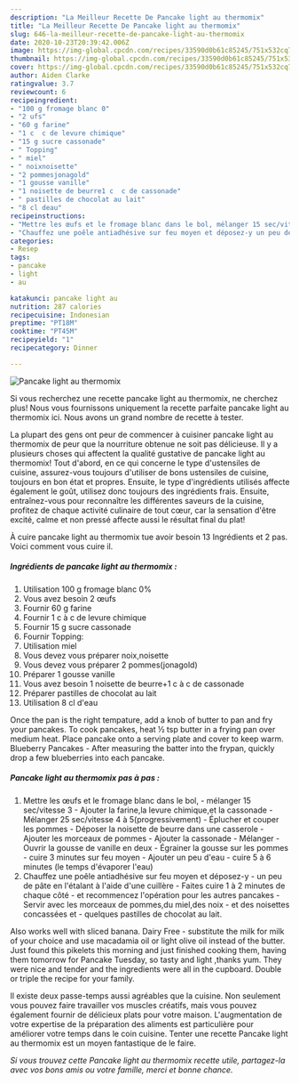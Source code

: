 ```yaml
---
description: "La Meilleur Recette De Pancake light au thermomix"
title: "La Meilleur Recette De Pancake light au thermomix"
slug: 646-la-meilleur-recette-de-pancake-light-au-thermomix
date: 2020-10-23T20:39:42.006Z
image: https://img-global.cpcdn.com/recipes/33590d0b61c85245/751x532cq70/pancake-light-au-thermomix-photo-principale-de-la-recette.jpg
thumbnail: https://img-global.cpcdn.com/recipes/33590d0b61c85245/751x532cq70/pancake-light-au-thermomix-photo-principale-de-la-recette.jpg
cover: https://img-global.cpcdn.com/recipes/33590d0b61c85245/751x532cq70/pancake-light-au-thermomix-photo-principale-de-la-recette.jpg
author: Aiden Clarke
ratingvalue: 3.7
reviewcount: 6
recipeingredient:
- "100 g fromage blanc 0"
- "2 ufs"
- "60 g farine"
- "1 c  c de levure chimique"
- "15 g sucre cassonade"
- " Topping"
- " miel"
- " noixnoisette"
- "2 pommesjonagold"
- "1 gousse vanille"
- "1 noisette de beurre1 c  c de cassonade"
- " pastilles de chocolat au lait"
- "8 cl deau"
recipeinstructions:
- "Mettre les œufs et le fromage blanc dans le bol, mélanger 15 sec/vitesse 3 Ajouter la farine,la levure chimique,et la cassonade  Mélanger 25 sec/vitesse 4 à 5(progressivement) Éplucher et couper les pommes Déposer la noisette de beurre dans une casserole Ajouter les morceaux de pommes Ajouter la cassonade Mélanger Ouvrir la gousse de vanille en deux Égrainer la gousse sur les pommes cuire 3 minutes sur feu moyen Ajouter un peu d&#39;eau cuire 5 à 6 minutes (le temps d&#39;évaporer l&#39;eau)"
- "Chauffez une poêle antiadhésive sur feu moyen et déposez-y un peu de pâte en l&#39;étalant à l&#39;aide d&#39;une cuillère Faites cuire 1 à 2 minutes de chaque côté et recommencez l&#39;opération pour les autres pancakes Servir avec les morceaux de pommes,du miel,des noix et des noisettes concassées et quelques pastilles de chocolat au lait."
categories:
- Resep
tags:
- pancake
- light
- au

katakunci: pancake light au 
nutrition: 287 calories
recipecuisine: Indonesian
preptime: "PT18M"
cooktime: "PT45M"
recipeyield: "1"
recipecategory: Dinner

---
```



![Pancake light au thermomix](https://img-global.cpcdn.com/recipes/33590d0b61c85245/751x532cq70/pancake-light-au-thermomix-photo-principale-de-la-recette.jpg)

Si vous recherchez une recette pancake light au thermomix, ne cherchez plus! Nous vous fournissons uniquement la recette parfaite pancake light au thermomix ici. Nous avons un grand nombre de recette à tester.

La plupart des gens ont peur de commencer à cuisiner pancake light au thermomix de peur que la nourriture obtenue ne soit pas délicieuse. Il y a plusieurs choses qui affectent la qualité gustative de pancake light au thermomix! Tout d'abord, en ce qui concerne le type d'ustensiles de cuisine, assurez-vous toujours d'utiliser de bons ustensiles de cuisine, toujours en bon état et propres. Ensuite, le type d'ingrédients utilisés affecte également le goût, utilisez donc toujours des ingrédients frais. Ensuite, entraînez-vous pour reconnaître les différentes saveurs de la cuisine, profitez de chaque activité culinaire de tout cœur, car la sensation d'être excité, calme et non pressé affecte aussi le résultat final du plat!

<!--inarticleads1-->

À cuire pancake light au thermomix tue avoir besoin 13 Ingrédients et 2 pas. Voici comment vous cuire il.

##### Ingrédients de pancake light au thermomix :

1. Utilisation 100 g fromage blanc 0%
1. Vous avez besoin 2 œufs
1. Fournir 60 g farine
1. Fournir 1 c à c de levure chimique
1. Fournir 15 g sucre cassonade
1. Fournir  Topping:
1. Utilisation  miel
1. Vous devez vous préparer  noix,noisette
1. Vous devez vous préparer 2 pommes(jonagold)
1. Préparer 1 gousse vanille
1. Vous avez besoin 1 noisette de beurre+1 c à c de cassonade
1. Préparer  pastilles de chocolat au lait
1. Utilisation 8 cl d&#39;eau


Once the pan is the right tempature, add a knob of butter to pan and fry your pancakes. To cook pancakes, heat ½ tsp butter in a frying pan over medium heat. Place pancake onto a serving plate and cover to keep warm. Blueberry Pancakes - After measuring the batter into the frypan, quickly drop a few blueberries into each pancake. 

<!--inarticleads2-->

##### Pancake light au thermomix pas à pas :

1. Mettre les œufs et le fromage blanc dans le bol, - mélanger 15 sec/vitesse 3 - Ajouter la farine,la levure chimique,et la cassonade  - Mélanger 25 sec/vitesse 4 à 5(progressivement) - Éplucher et couper les pommes - Déposer la noisette de beurre dans une casserole - Ajouter les morceaux de pommes - Ajouter la cassonade - Mélanger - Ouvrir la gousse de vanille en deux - Égrainer la gousse sur les pommes - cuire 3 minutes sur feu moyen - Ajouter un peu d&#39;eau - cuire 5 à 6 minutes (le temps d&#39;évaporer l&#39;eau)
1. Chauffez une poêle antiadhésive sur feu moyen et déposez-y - un peu de pâte en l&#39;étalant à l&#39;aide d&#39;une cuillère - Faites cuire 1 à 2 minutes de chaque côté - et recommencez l&#39;opération pour les autres pancakes - Servir avec les morceaux de pommes,du miel,des noix - et des noisettes concassées et - quelques pastilles de chocolat au lait.


Also works well with sliced banana. Dairy Free - substitute the milk for milk of your choice and use macadamia oil or light olive oil instead of the butter. Just found this pikelets this morning and just finished cooking them, having them tomorrow for Pancake Tuesday, so tasty and light ,thanks yum. They were nice and tender and the ingredients were all in the cupboard. Double or triple the recipe for your family. 

<!--inarticleads1-->

<p>
Il existe deux passe-temps aussi agréables que la cuisine. Non seulement vous pouvez faire travailler vos muscles créatifs, mais vous pouvez également fournir de délicieux plats pour votre maison. L'augmentation de votre expertise de la préparation des aliments est particulière pour améliorer votre temps dans le coin cuisine. Tenter une recette Pancake light au thermomix est un moyen fantastique de le faire.
</p>

<p>
<i>Si vous trouvez cette Pancake light au thermomix recette utile, partagez-la avec vos bons amis ou votre famille, merci et bonne chance.</i>
</p>
